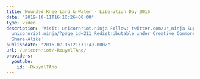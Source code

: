 ```yaml
---
title: Wounded Knee Land & Water - Liberation Day 2016
date: "2019-10-11T16:10:26+08:00"
type: video
description: 'Visit: unicornriot.ninja Follow: twitter.com/ur_ninja Support Our Work:
  unicornriot.ninja/?page_id=211 Redistributable under Creative Commons Non-Commercial
  Share-Alike'
publishdate: "2016-07-15T21:31:49.000Z"
url: /unicornriot/-RxuymlTAno/
providers:
  youtube:
    id: -RxuymlTAno
---
```

